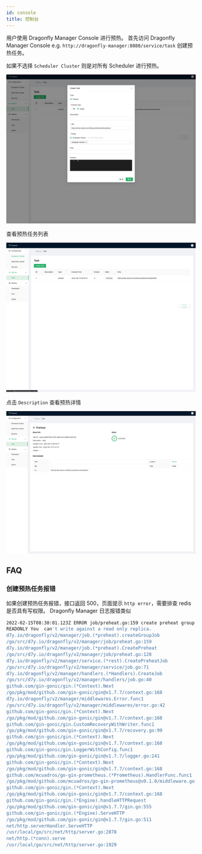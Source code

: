 ```yaml
---
id: console
title: 控制台
---
```


用户使用 Dragonfly Manager Console 进行预热。
首先访问 Dragonfly Manager Console e.g. `http://dragonfly-manager:8080/service/task` 创建预热任务。

如果不选择 `Scheduler Cluster` 则是对所有 Scheduler 进行预热。

![add-preheat-job](../../resource/manager-console/add-preheat-job.jpg)

查看预热任务列表

![preheat-list](../../resource/manager-console/preheat-list.jpg)

点击 `Description` 查看预热详情

![preheat-job-detail](../../resource/manager-console/preheat-job-detail.jpg)

## FAQ

### 创建预热任务报错

如果创建预热任务报错，接口返回 500，页面提示 `http error`，需要排查 redis 是否具有写权限。
Dragonfly Manager 日志报错类似

```bash
2022-02-15T08:30:01.123Z ERROR job/preheat.go:159 create preheat group job failed
READONLY You  can't write against a read only replica.
d7y.io/dragonfly/v2/manager/job.(*preheat).createGroupJob
/go/src/d7y.io/dragonfly/v2/manager/job/preheat.go:159
d7y.io/dragonfly/v2/manager/job.(*preheat).CreatePreheat
/go/src/d7y.io/dragonfly/v2/manager/job/preheat.go:128
d7y.io/dragonfly/v2/manager/service.(*rest).CreatePreheatJob
/go/src/d7y.io/dragonfly/v2/manager/service/job.go:71
d7y.io/dragonfly/v2/manager/handlers.(*Handlers).CreateJob
/go/src/d7y.io/dragonfly/v2/manager/handlers/job.go:40
github.com/gin-gonic/gin.(*Context).Next
/go/pkg/mod/github.com/gin-gonic/gin@v1.7.7/context.go:168
d7y.io/dragonfly/v2/manager/middlewares.Error.func1
/go/src/d7y.io/dragonfly/v2/manager/middlewares/error.go:42
github.com/gin-gonic/gin.(*Context).Next
/go/pkg/mod/github.com/gin-gonic/gin@v1.7.7/context.go:168
github.com/gin-gonic/gin.CustomRecoveryWithWriter.func1
/go/pkg/mod/github.com/gin-gonic/gin@v1.7.7/recovery.go:99
github.com/gin-gonic/gin.(*Context).Next
/go/pkg/mod/github.com/gin-gonic/gin@v1.7.7/context.go:168
github.com/gin-gonic/gin.LoggerWithConfig.func1
/go/pkg/mod/github.com/gin-gonic/gin@v1.7.7/logger.go:241
github.com/gin-gonic/gin.(*Context).Next
/go/pkg/mod/github.com/gin-gonic/gin@v1.7.7/context.go:168
github.com/mcuadros/go-gin-prometheus.(*Prometheus).HandlerFunc.func1
/go/pkg/mod/github.com/mcuadros/go-gin-prometheus@v0.1.0/middleware.go:364
github.com/gin-gonic/gin.(*Context).Next
/go/pkg/mod/github.com/gin-gonic/gin@v1.7.7/context.go:168
github.com/gin-gonic/gin.(*Engine).handleHTTPRequest
/go/pkg/mod/github.com/gin-gonic/gin@v1.7.7/gin.go:555
github.com/gin-gonic/gin.(*Engine).ServeHTTP
/go/pkg/mod/github.com/gin-gonic/gin@v1.7.7/gin.go:511
net/http.serverHandler.ServeHTTP
/usr/local/go/src/net/http/server.go:2878
net/http.(*conn).serve
/usr/local/go/src/net/http/server.go:1929
```
